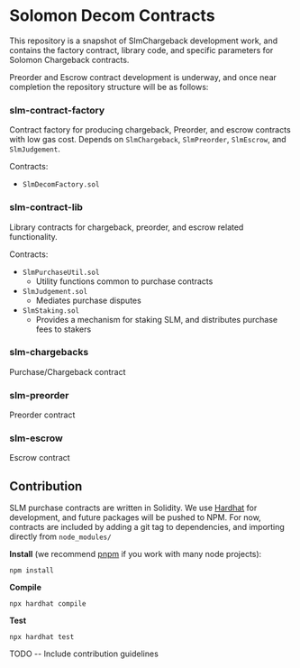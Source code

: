 # Solomon Decom Contracts

This repository is a snapshot of SlmChargeback development work, and contains the factory contract, library code, and specific parameters for Solomon Chargeback contracts.

Preorder and Escrow contract development is underway, and once near completion the repository structure will be as follows:

### slm-contract-factory
Contract factory for producing chargeback, Preorder, and escrow contracts with low gas cost. Depends on `SlmChargeback`, `SlmPreorder`,
`SlmEscrow`, and `SlmJudgement`.

Contracts:
- `SlmDecomFactory.sol`

### slm-contract-lib
Library contracts for chargeback, preorder, and escrow related functionality.

Contracts:
- `SlmPurchaseUtil.sol`
    - Utility functions common to purchase contracts
- `SlmJudgement.sol`
    - Mediates purchase disputes
- `SlmStaking.sol`
    - Provides a mechanism for staking SLM, and distributes purchase fees to stakers

### slm-chargebacks
Purchase/Chargeback contract

### slm-preorder
Preorder contract

### slm-escrow
Escrow contract

## Contribution
SLM purchase contracts are written in Solidity. We use [Hardhat](https://hardhat.org/) for development, and future packages will be pushed
to NPM. For now, contracts are included by adding a git tag to dependencies, and importing directly from `node_modules/`

**Install** (we recommend [pnpm](https://pnpm.js.org/) if you work with many node projects):
```
npm install
```

**Compile**
```
npx hardhat compile
```

**Test**
```
npx hardhat test
```

TODO -- Include contribution guidelines
